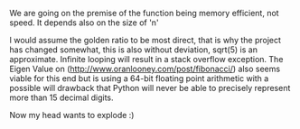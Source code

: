 We are going on the premise of the function being memory efficient, not speed. It depends also on the size of 'n'

I would assume the golden ratio to be most direct, that is why the project has changed somewhat, this is also without deviation, sqrt(5) is an approximate. Infinite looping will result in a stack overflow exception.  The Eigen Value on (http://www.oranlooney.com/post/fibonacci/) also seems viable for this end but is using a 64-bit floating point arithmetic with a possible will drawback that Python will never be able to precisely represent more than 15 decimal digits.

Now my head wants to explode :)